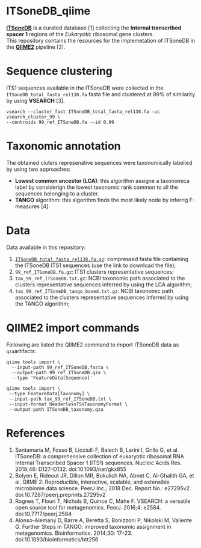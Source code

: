 # ITSoneDB_qiime
[**ITSoneDB**](http://itsonedb.cloud.ba.infn.it) is a curated database [1] collecting the **Internal transcribed spacer 1** regions of the *Eukaryotic* ribosomal gene clusters.  
This repository contains the resources for the implemetation of ITSoneDB in the [**QIIME2**](https://qiime2.org) pipeline [2]. 

# Sequence clustering
ITS1 sequences available in the ITSoneDB were collected in the `ITSoneDB_total_fasta_rel138.fa` fasta file and clustered at 99% of similarity by using **VSEARCH** [3].
```
vsearch --cluster_fast ITSoneDB_total_fasta_rel138.fa -uc vsearch_cluster_99 \
--centroids 99_ref_ITSoneDB.fa --id 0.99
```
# Taxonomic annotation
The obtained cluters represenative sequences were taxonomically labelled by using two approaches:  
* **Lowest common ancestor (LCA)**: this algorithm assigne a taxonomica label by considerign the lowest taxonomic rank common to all the sequences belonging to a cluster.   
* **TANGO** algorithm: this algorithm finds the most likely node by inferrig F-measures [4].  

# Data
Data available in this repository:  
1. [`ITSoneDB_total_fasta_rel138.fa.gz`](https://www.dropbox.com/s/0mozfmhgamq7ems/ITSoneDB_total_fasta_rel138.fa.gz?dl=0): compressed fasta file containing the ITSoneDB ITS1 sequences (use the link to download the file);  
2. `99_ref_ITSoneDB.fa.gz`: ITS1 clusters representative sequences;  
3. `tax_99_ref_ITSoneDB.txt.gz`: NCBI taxonomic path associated to the clusters representative sequences inferred by using the LCA algorithm;  
4. `tax_99_ref_ITSoneDB_tango_based.txt.gz`: NCBI taxonomic path associated to the clusters representative sequences inferred by using the TANGO algorithm;  

# QIIME2 import commands
Following are listed the QIIME2 command to import ITSoneDB data as `qza`artifacts:  
```
qiime tools import \
  --input-path 99_ref_ITSoneDB.fasta \
  --output-path 99_ref_ITSoneDB.qza \
  --type 'FeatureData[Sequence]'

qiime tools import \
 --type FeatureData[Taxonomy] \
 --input-path tax_99_ref_ITSoneDB.txt \
 --input-format HeaderlessTSVTaxonomyFormat \
 --output-path ITSoneDB_taxonomy.qza
```

# References
1. Santamaria M, Fosso B, Licciulli F, Balech B, Larini I, Grillo G, et al. ITSoneDB: a comprehensive collection of eukaryotic ribosomal RNA Internal Transcribed Spacer 1 (ITS1) sequences. Nucleic Acids Res. 2018;46: D127–D132. doi:10.1093/nar/gkx855
2. Bolyen E, Rideout JR, Dillon MR, Bokulich NA, Abnet C, Al-Ghalith GA, et al. QIIME 2: Reproducible, interactive, scalable, and extensible microbiome data science. PeerJ Inc.; 2018 Dec. Report No.: e27295v2. doi:10.7287/peerj.preprints.27295v2
3. Rognes T, Flouri T, Nichols B, Quince C, Mahe F. VSEARCH: a versatile open source tool for metagenomics. PeerJ. 2016;4: e2584. doi:10.7717/peerj.2584
4. Alonso-Alemany D, Barre A, Beretta S, Bonizzoni P, Nikolski M, Valiente G. Further Steps in TANGO: improved taxonomic assignment in metagenomics. Bioinformatics. 2014;30: 17–23. doi:10.1093/bioinformatics/btt256
